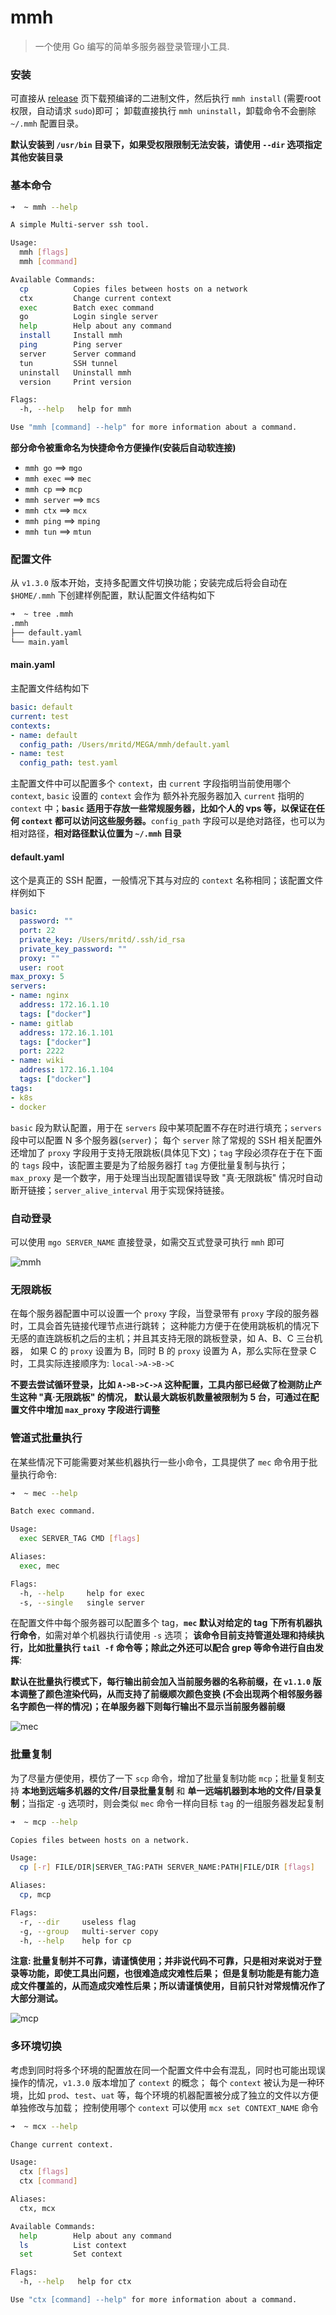 # mmh

> 一个使用 Go 编写的简单多服务器登录管理小工具.

### 安装

可直接从 [release](https://github.com/mritd/mmh/releases) 页下载预编译的二进制文件，然后执行 `mmh install` (需要root 权限，自动请求 `sudo`)即可；
卸载直接执行 `mmh uninstall`，卸载命令不会删除 `~/.mmh` 配置目录。

**默认安装到 `/usr/bin` 目录下，如果受权限限制无法安装，请使用 `--dir` 选项指定其他安装目录**

### 基本命令

```sh
➜  ~ mmh --help

A simple Multi-server ssh tool.

Usage:
  mmh [flags]
  mmh [command]

Available Commands:
  cp          Copies files between hosts on a network
  ctx         Change current context
  exec        Batch exec command
  go          Login single server
  help        Help about any command
  install     Install mmh
  ping        Ping server
  server      Server command
  tun         SSH tunnel
  uninstall   Uninstall mmh
  version     Print version

Flags:
  -h, --help   help for mmh

Use "mmh [command] --help" for more information about a command.
```

**部分命令被重命名为快捷命令方便操作(安装后自动软连接)**

- `mmh go` ==> `mgo`
- `mmh exec` ==> `mec`
- `mmh cp` ==> `mcp`
- `mmh server` ==> `mcs`
- `mmh ctx` ==> `mcx`
- `mmh ping` ==> `mping`
- `mmh tun` ==> `mtun`

### 配置文件

从 `v1.3.0` 版本开始，支持多配置文件切换功能；安装完成后将会自动在 `$HOME/.mmh` 下创建样例配置，默认配置文件结构如下

``` sh
➜  ~ tree .mmh
.mmh
├── default.yaml
└── main.yaml
```

#### main.yaml

主配置文件结构如下

``` yaml
basic: default
current: test
contexts:
- name: default
  config_path: /Users/mritd/MEGA/mmh/default.yaml
- name: test
  config_path: test.yaml
```

主配置文件中可以配置多个 `context`，由 `current` 字段指明当前使用哪个 `context`, `basic` 设置的 `context` 会作为
额外补充服务器加入 `current` 指明的 `context` 中；**`basic` 适用于存放一些常规服务器，比如个人的 vps 等，以保证在任
何 `context` 都可以访问这些服务器。**`config_path` 字段可以是绝对路径，也可以为相对路径，**相对路径默认位置为 `~/.mmh` 目录**

#### default.yaml

这个是真正的 SSH 配置，一般情况下其与对应的 `context` 名称相同；该配置文件样例如下

``` yaml
basic:
  password: ""
  port: 22
  private_key: /Users/mritd/.ssh/id_rsa
  private_key_password: ""
  proxy: ""
  user: root
max_proxy: 5
servers:
- name: nginx
  address: 172.16.1.10
  tags: ["docker"]
- name: gitlab
  address: 172.16.1.101
  tags: ["docker"]
  port: 2222
- name: wiki
  address: 172.16.1.104
  tags: ["docker"]
tags:
- k8s
- docker
```

`basic` 段为默认配置，用于在 `servers` 段中某项配置不存在时进行填充；`servers` 段中可以配置 N 多个服务器(`server`)；
每个 `server` 除了常规的 SSH 相关配置外还增加了 `proxy` 字段用于支持无限跳板(具体见下文)；`tag` 字段必须存在于在下面的
`tags` 段中，该配置主要是为了给服务器打 `tag` 方便批量复制与执行；`max_proxy` 是一个数字，用于处理当出现配置错误导致
"真·无限跳板" 情况时自动断开链接；`server_alive_interval` 用于实现保持链接。


### 自动登录 

可以使用 `mgo SERVER_NAME` 直接登录，如需交互式登录可执行 `mmh` 即可

![mmh](img/mmh.gif)

### 无限跳板

在每个服务器配置中可以设置一个 `proxy` 字段，当登录带有 `proxy` 字段的服务器时，工具会首先链接代理节点进行跳转；
这种能力方便于在使用跳板机的情况下无感的直连跳板机之后的主机；并且其支持无限的跳板登录，如 A、B、C 三台机器，
如果 C 的 `proxy` 设置为 B，同时 B 的 `proxy` 设置为 A，那么实际在登录 C 时，工具实际连接顺序为: `local->A->B->C`

**不要去尝试循环登录，比如 `A->B->C->A` 这种配置，工具内部已经做了检测防止产生这种 "真·无限跳板" 的情况，
默认最大跳板机数量被限制为 5 台，可通过在配置文件中增加 `max_proxy` 字段进行调整**

### 管道式批量执行

在某些情况下可能需要对某些机器执行一些小命令，工具提供了 `mec` 命令用于批量执行命令:

```sh
➜  ~ mec --help

Batch exec command.

Usage:
  exec SERVER_TAG CMD [flags]

Aliases:
  exec, mec

Flags:
  -h, --help     help for exec
  -s, --single   single server
```

在配置文件中每个服务器可以配置多个 tag，**`mec` 默认对给定的 tag 下所有机器执行命令**，如需对单个机器执行请使用 `-s` 选项；
**该命令目前支持管道处理和持续执行，比如批量执行 `tail -f` 命令等；除此之外还可以配合 grep 等命令进行自由发挥**:

**默认在批量执行模式下，每行输出前会加入当前服务器的名称前缀，在 `v1.1.0` 版本调整了颜色渲染代码，从而支持了前缀顺次颜色变换
(不会出现两个相邻服务器名字颜色一样的情况)；在单服务器下则每行输出不显示当前服务器前缀**

![mec](img/mec.gif)

### 批量复制

为了尽量方便使用，模仿了一下 `scp` 命令，增加了批量复制功能 `mcp`；批量复制支持 **本地到远端多机器的文件/目录批量复制** 和
**单一远端机器到本地的文件/目录复制**；当指定 `-g` 选项时，则会类似 `mec` 命令一样向目标 `tag` 的一组服务器发起复制

```sh
➜  ~ mcp --help

Copies files between hosts on a network.

Usage:
  cp [-r] FILE/DIR|SERVER_TAG:PATH SERVER_NAME:PATH|FILE/DIR [flags]

Aliases:
  cp, mcp

Flags:
  -r, --dir     useless flag
  -g, --group   multi-server copy
  -h, --help    help for cp
```

**注意: 批量复制并不可靠，请谨慎使用；并非说代码不可靠，只是相对来说对于登录等功能，即使工具出问题，也很难造成灾难性后果；
但是复制功能是有能力造成文件覆盖的，从而造成灾难性后果；所以请谨慎使用，目前只针对常规情况作了大部分测试。**

![mcp](img/mcp.gif)

### 多环境切换

考虑到同时将多个环境的配置放在同一个配置文件中会有混乱，同时也可能出现误操作的情况，`v1.3.0` 版本增加了 `context` 的概念；
每个 `context` 被认为是一种环境，比如 `prod`、`test`、`uat` 等，每个环境的机器配置被分成了独立的文件以方便单独修改与加载；
控制使用哪个 `context` 可以使用 `mcx set CONTEXT_NAME` 命令

``` sh
➜  ~ mcx --help

Change current context.

Usage:
  ctx [flags]
  ctx [command]

Aliases:
  ctx, mcx

Available Commands:
  help        Help about any command
  ls          List context
  set         Set context

Flags:
  -h, --help   help for ctx

Use "ctx [command] --help" for more information about a command.
```
